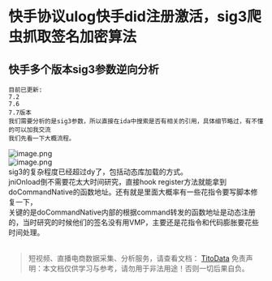 # 快手协议ulog快手did注册激活，sig3爬虫抓取签名加密算法

## 快手多个版本sig3参数逆向分析
```
目前已更新:
7.2
7.6
7.7版本
我们需要分析的是sig3参数，所以直接在ida中搜索是否有相关的引用，具体细节略过，有不懂的可以加我交流
我们先看一下大概流程。

```
![image.png](https://cdn.nlark.com/yuque/0/2020/png/97322/1607476855382-1e22cd03-1e29-44a4-b963-59a1f15d0dcb.png#align=left&display=inline&height=514&margin=%5Bobject%20Object%5D&name=image.png&originHeight=1028&originWidth=1788&size=464447&status=done&style=none&width=894)<br>![image.png](https://cdn.nlark.com/yuque/0/2020/png/97322/1607476868618-7a119589-df8a-4e0f-a4ee-674805af0807.png#align=left&display=inline&height=662&margin=%5Bobject%20Object%5D&name=image.png&originHeight=1324&originWidth=1934&size=308719&status=done&style=none&width=967)<br>sig3的复杂程度已经超过dy了，包括动态库加载的方式。<br>jniOnload倒不需要花太大时间研究，直接hook register方法就能拿到doCommandNative的函数地址。还有就是里面大概率有一些花指令要写脚本修复一下，<br>关键的是doCommandNative内部的根据command转发的函数地址是动态注册的，当时研究的时候他们的签名没有用VMP，主要还是花指令和代码膨胀要花些时间处理。<br>
<br>


>
> 短视频、直播电商数据采集、分析服务，请查看文档： [TitoData](https://www.titodata.com?from=douyinarticle)
> 免责声明：本文档仅供学习与参考，请勿用于非法用途！否则一切后果自负。
> 
